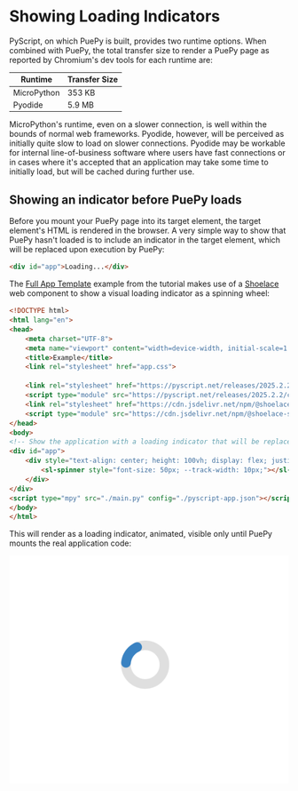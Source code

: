 # Showing Loading Indicators

PyScript, on which PuePy is built, provides two runtime options. When combined with PuePy, the total transfer size to
render a PuePy page as reported by Chromium's dev tools for each runtime are:

| Runtime     | Transfer Size |
|-------------|---------------|
| MicroPython | 353 KB        |
| Pyodide     | 5.9 MB        |

MicroPython's runtime, even on a slower connection, is well within the bounds of normal web frameworks. Pyodide,
however, will be perceived as initially quite slow to load on slower connections. Pyodide may be workable for internal
line-of-business software where users have fast connections or in cases where it's accepted that an application may
take some time to initially load, but will be cached during further use.

## Showing an indicator before PuePy loads

Before you mount your PuePy page into its target element, the target element's HTML is rendered in the browser. A
very simple way to show that PuePy hasn't loaded is to include an indicator in the target element, which will be
replaced upon execution by PuePy:

```html
<div id="app">Loading...</div>
```
 
The [Full App Template](../tutorial/10-full-app.md) example from the tutorial makes use of a
[Shoelace](https://shoelace.style) web component to show a visual loading indicator as a spinning wheel:

```html
<!DOCTYPE html>
<html lang="en">
<head>
    <meta charset="UTF-8">
    <meta name="viewport" content="width=device-width, initial-scale=1.0">
    <title>Example</title>
    <link rel="stylesheet" href="app.css">

    <link rel="stylesheet" href="https://pyscript.net/releases/2025.2.2/core.css">
    <script type="module" src="https://pyscript.net/releases/2025.2.2/core.js"></script>
    <link rel="stylesheet" href="https://cdn.jsdelivr.net/npm/@shoelace-style/shoelace@2.15.1/cdn/themes/light.css"/>
    <script type="module" src="https://cdn.jsdelivr.net/npm/@shoelace-style/shoelace@2.15.1/cdn/shoelace.js"></script>
</head>
<body>
<!-- Show the application with a loading indicator that will be replaced later -->
<div id="app">
    <div style="text-align: center; height: 100vh; display: flex; justify-content: center; align-items: center;">
        <sl-spinner style="font-size: 50px; --track-width: 10px;"></sl-spinner>
    </div>
</div>
<script type="mpy" src="./main.py" config="./pyscript-app.json"></script>
</body>
</html>
```

This will render as a loading indicator, animated, visible only until PuePy mounts the real application code:

![Loading indicator screenshot](../images/loading-indicator.png)


